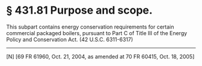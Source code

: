 # § 431.81   Purpose and scope.

This subpart contains energy conservation requirements for certain commercial packaged boilers, pursuant to Part C of Title III of the Energy Policy and Conservation Act. (42 U.S.C. 6311-6317) 



---

[N] [69 FR 61960, Oct. 21, 2004, as amended at 70 FR 60415, Oct. 18, 2005]




